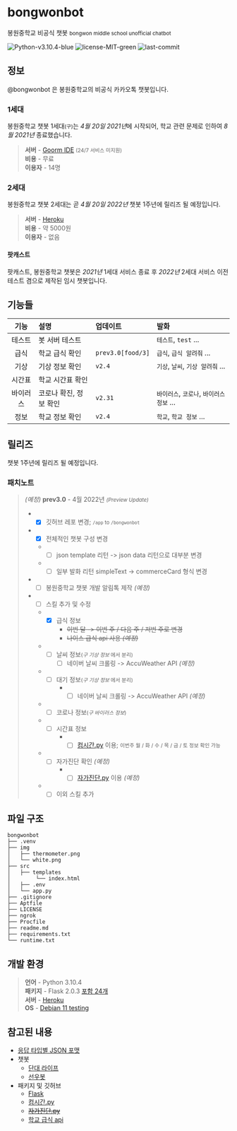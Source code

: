 # bongwonbot
봉원중학교 비공식 챗봇 <small>bongwon middle school unofficial chatbot</small>

![Python-v3.10.4-blue](https://img.shields.io/badge/Python-v3.10.2-blue)
![license-MIT-green](https://img.shields.io/badge/license-MIT-green)
![last-commit](https://img.shields.io/github/last-commit/bongwonbot/bongwonbot)

## 정보
@bongwonbot 은 봉원중학교의 비공식 카카오톡 챗봇입니다.

### 1세대
봉원중학교 챗봇 1세대<small>(구)</small>는 *4월 20일 2021년*에 시작되어, 학교 관련 문제로 인하여 *8월 2021년* 종료했습니다.

> **서버** - [Goorm IDE](https://ide.goorm.io/) <small>(24/7 서비스 미지원)</small>  
> **비용** - 무료  
> **이용자** -  14명

### 2세대
봉원중학교 챗봇 2세대는 곧 *4월 20일 2022년* 챗봇 1주년에 릴리즈 될 예정입니다.

> **서버** - [Heroku](https://heroku.com/)  
> **비용** - 약 5000원  
> **이용자** -  없음

#### 팟캐스트
팟캐스트, 봉원중학교 챗봇은 *2021년* 1세대 서비스 종료 후 *2022년* 2세대 서비스 이전 테스트 겸으로 제작된 임시 챗봇입니다.

## 기능들
|기능|설명|업데이트|발화|
|:---:|:---|:---|:---|
|테스트|봇 서버 테스트||`테스트`, `test` ...|
|급식|학교 급식 확인|`prev3.0[food/3]`|`급식`, `급식 알려줘` ...|
|기상|기상 정보 확인|`v2.4`|`기상`, `날씨`, `기상 알려줘` ...|
|시간표|학교 시간표 확인|||
|바이러스|코로나 확진, 정보 확인|`v2.31`|`바이러스`, `코로나`, `바이러스 정보` ...|
|정보|학교 정보 확인|`v2.4`|`학교`, `학교 정보` ...|

## 릴리즈
챗봇 1주년에 릴리즈 될 예정입니다.

### 패치노트
> *(예정)* **prev3.0** - 4월 2022년 <small>*(Preview Update)*</small>
> - - [x] 깃허브 레포 변경; <small>`/app` to `/bongwonbot`</small>
> - - [x] 전체적인 챗봇 구성 변경
>   - - [ ] json template 리턴 -> json data 리턴으로 대부분 변경
>   - - [ ] 일부 발화 리턴 simpleText -> commerceCard 형식 변경
> - - [ ] 봉원중학교 챗봇 개발 알림톡 제작 *(예정)*
> - - [ ] 스킬 추가 및 수정
>   - - [x] 급식 정보
>       - ~~이번 달 -> 이번 주 / 다음 주 / 저번 주로 변경~~
>       - ~~나이스 급식 api 사용 *(예정)*~~
>   - - [ ] 날씨 정보<small>(*구 기상 정보* 에서 분리)</small>
>       - [ ] 네이버 날씨 크롤링 -> AccuWeather API *(예정)*
>   - - [ ] 대기 정보<small>(*구 기상 정보* 에서 분리)</small>
>       - - [ ] 네이버 날씨 크롤링 -> AccuWeather API *(예정)*
>   - - [ ] 코로나 정보<small>(*구 바이러스 정보*)</small>
>   - - [ ] 시간표 정보 
>       - - [ ] [컴시간.py](#참고된-내용) 이용; <small>이번주 월 / 화 / 수 / 목 / 금 / 토 정보 확인 가능</small>
>   - - [ ] 자가진단 확인 *(예정)*
>       - - [ ] [자가진단.py](#참고된-내용) 이용 *(예정)*
>   - - [ ] 이외 스킬 추가

## 파일 구조
```shell
bongwonbot
├── .venv
├── img
│   ├── thermometer.png
│   └── white.png
├── src
│   ├── templates
│        └── index.html
│   ├── .env
│   └── app.py
├── .gitignore
├── Aptfile
├── LICENSE
├── ngrok
├── Procfile
├── readme.md
├── requirements.txt
└── runtime.txt
```

## 개발 환경
> **언어** - Python 3.10.4  
> **패키지** - Flask 2.0.3 [포함 24개](requirements.txt)  
> **서버** - [Heroku](https://heroku.com/)   
> **OS** - [Debian 11 testing](https://www.debian.org/)

## 참고된 내용
- [응답 타입별 JSON 포맷](https://i.kakao.com/docs/skill-response-format)
- 챗봇
  - [단대 라이프](https://github.com/kitae0522/DKSH-KAKAO-i)
  - [선우봇](https://github.com/swparkaust/sunwoobot)
- 패키지 및 깃허브
  - [Flask](https://github.com/pallets/flask)
  - [컴시간.py](https://github.com/Team-IF/comcigan-py)
  - ~~[자가진단.py](https://github.com/decave27/hcspy)~~
  - [학교 급식 api](https://github.com/5d-jh/school-menu-api)
